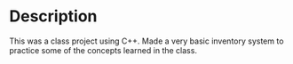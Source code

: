 # Description
This was a class project using C++. Made a very basic inventory system to practice some of the concepts learned in the class.
